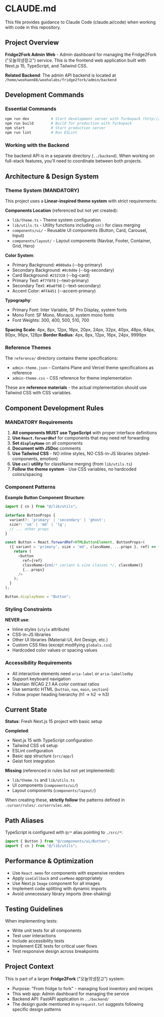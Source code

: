# CLAUDE.md

This file provides guidance to Claude Code (claude.ai/code) when working with code in this repository.

## Project Overview

**Fridge2Fork Admin Web** - Admin dashboard for managing the Fridge2Fork ("오늘의냉장고") service. This is the frontend web application built with Next.js 15, TypeScript, and Tailwind CSS.

**Related Backend**: The admin API backend is located at `/home/woohaen88/woohalabs/fridge2fork/admin/backend`

## Development Commands

### Essential Commands
```bash
npm run dev          # Start development server with Turbopack (http://localhost:3000)
npm run build        # Build for production with Turbopack
npm start            # Start production server
npm run lint         # Run ESLint
```

### Working with the Backend
The backend API is in a separate directory (`../backend`). When working on full-stack features, you'll need to coordinate between both projects.

## Architecture & Design System

### Theme System (MANDATORY)

This project uses a **Linear-inspired theme system** with strict requirements:

**Components Location** (referenced but not yet created):
- `lib/theme.ts` - Theme system configuration
- `lib/utils.ts` - Utility functions including `cn()` for class merging
- `components/ui/` - Reusable UI components (Button, Card, Carousel, Input)
- `components/layout/` - Layout components (Navbar, Footer, Container, Grid, Hero)

**Color System**:
- Primary Background: `#080a0a` (--bg-primary)
- Secondary Background: `#0c0d0e` (--bg-secondary)
- Card Background: `#232328` (--bg-card)
- Primary Text: `#f7f8f8` (--text-primary)
- Secondary Text: `#8a8f98` (--text-secondary)
- Accent Color: `#FFA451` (--accent-primary)

**Typography**:
- Primary Font: Inter Variable, SF Pro Display, system fonts
- Mono Font: SF Mono, Monaco, system mono fonts
- Font Weights: 300, 400, 500, 510, 700

**Spacing Scale**: 4px, 8px, 12px, 16px, 20px, 24px, 32px, 40px, 48px, 64px, 80px, 96px, 128px
**Border Radius**: 4px, 8px, 12px, 16px, 24px, 9999px

### Reference Themes

The `reference/` directory contains theme specifications:
- `admin-theme.json` - Contains Plane and Vercel theme specifications as reference
- `admin-theme.css` - CSS reference for theme implementation

These are **reference materials** - the actual implementation should use Tailwind CSS with CSS variables.

## Component Development Rules

### MANDATORY Requirements

1. **All components MUST use TypeScript** with proper interface definitions
2. **Use `React.forwardRef`** for components that may need ref forwarding
3. **Set `displayName`** on all components
4. **Document with JSDoc** comments
5. **Use Tailwind CSS** - NO inline styles, NO CSS-in-JS libraries (styled-components, emotion)
6. **Use `cn()` utility** for className merging (from `lib/utils.ts`)
7. **Follow the theme system** - Use CSS variables, no hardcoded colors/spacing

### Component Patterns

**Example Button Component Structure**:
```typescript
import { cn } from "@/lib/utils";

interface ButtonProps {
  variant?: 'primary' | 'secondary' | 'ghost';
  size?: 'sm' | 'md' | 'lg';
  // ... other props
}

const Button = React.forwardRef<HTMLButtonElement, ButtonProps>(
  ({ variant = 'primary', size = 'md', className, ...props }, ref) => {
    return (
      <button
        ref={ref}
        className={cn(/* variant & size classes */, className)}
        {...props}
      />
    );
  }
);

Button.displayName = "Button";
```

### Styling Constraints

**NEVER use**:
- Inline styles (`style` attribute)
- CSS-in-JS libraries
- Other UI libraries (Material-UI, Ant Design, etc.)
- Custom CSS files (except modifying `globals.css`)
- Hardcoded color values or spacing values

### Accessibility Requirements

- All interactive elements need `aria-label` or `aria-labelledby`
- Support keyboard navigation
- Maintain WCAG 2.1 AA color contrast ratios
- Use semantic HTML (`button`, `nav`, `main`, `section`)
- Follow proper heading hierarchy (h1 → h2 → h3)

## Current State

**Status**: Fresh Next.js 15 project with basic setup

**Completed**:
- Next.js 15 with TypeScript configuration
- Tailwind CSS v4 setup
- ESLint configuration
- Basic app structure (`src/app/`)
- Geist font integration

**Missing** (referenced in rules but not yet implemented):
- `lib/theme.ts` and `lib/utils.ts`
- UI components (`components/ui/`)
- Layout components (`components/layout/`)

When creating these, **strictly follow** the patterns defined in `.cursor/rules/.cursorrules.mdc`.

## Path Aliases

TypeScript is configured with `@/*` alias pointing to `./src/*`:
```typescript
import { Button } from "@/components/ui/Button";
import { cn } from "@/lib/utils";
```

## Performance & Optimization

- Use `React.memo` for components with expensive renders
- Apply `useCallback` and `useMemo` appropriately
- Use Next.js `Image` component for all images
- Implement code splitting with dynamic imports
- Avoid unnecessary library imports (tree-shaking)

## Testing Guidelines

When implementing tests:
- Write unit tests for all components
- Test user interactions
- Include accessibility tests
- Implement E2E tests for critical user flows
- Test responsive design across breakpoints

## Project Context

This is part of a larger **Fridge2Fork** ("오늘의냉장고") system:
- Purpose: "From fridge to fork" - managing food inventory and recipes
- This web app: Admin dashboard for managing the service
- Backend API: FastAPI application in `../backend/`
- The design guide mentioned in `myrequest.txt` suggests following specific design patterns